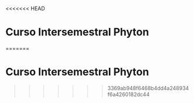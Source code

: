 <<<<<<< HEAD
# Curso Intersemestral Phyton
=======
# Curso Intersemestral Phyton

>>>>>>> 3369ab948f6468b4dd4a248934f6a4260182dc44

